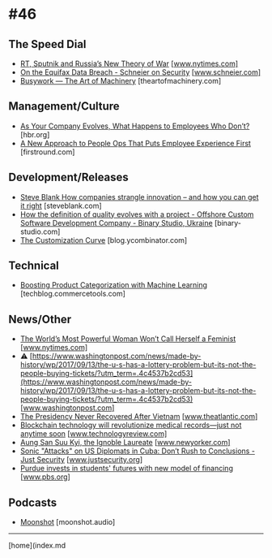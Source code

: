 # #46

 ## The Speed Dial
* [RT, Sputnik and Russia’s New Theory of War](https://www.nytimes.com/2017/09/13/magazine/rt-sputnik-and-russias-new-theory-of-war.html) [www.nytimes.com]
* [On the Equifax Data Breach - Schneier on Security](https://www.schneier.com/blog/archives/2017/09/on_the_equifax_.html) [www.schneier.com]
* [Busywork — The Art of Machinery](https://theartofmachinery.com/2017/09/14/busywork.html) [theartofmachinery.com]

 ## Management/Culture
* [As Your Company Evolves, What Happens to Employees Who Don’t?](https://hbr.org/2017/09/as-your-company-evolves-what-happens-to-employees-who-dont) [hbr.org]
* [A New Approach to People Ops That Puts Employee Experience First](http://firstround.com/review/a-new-approach-to-people-ops-that-puts-employee-experience-first/) [firstround.com]

 ## Development/Releases
* [Steve Blank How companies strangle innovation – and how you can get it right](https://steveblank.com/2017/09/14/how-companies-strangle-innovation/) [steveblank.com]
* [How the definition of quality evolves with a project - Offshore Custom Software Development Company - Binary Studio, Ukraine](https://binary-studio.com/2017/09/14/definition-quality-evolves-project/) [binary-studio.com]
* [The Customization Curve](https://blog.ycombinator.com/the-customization-curve/) [blog.ycombinator.com]

 ## Technical
* [Boosting Product Categorization with Machine Learning](https://techblog.commercetools.com/boosting-product-categorization-with-machine-learning-ad4dbd30b0e8) [techblog.commercetools.com]

 ## News/Other
* [The World’s Most Powerful Woman Won’t Call Herself a Feminist](https://www.nytimes.com/2017/09/16/sunday-review/angela-merkel-feminist-germany.html) [www.nytimes.com]
* &#9888; [https://www.washingtonpost.com/news/made-by-history/wp/2017/09/13/the-u-s-has-a-lottery-problem-but-its-not-the-people-buying-tickets/?utm_term=.4c4537b2cd53](https://www.washingtonpost.com/news/made-by-history/wp/2017/09/13/the-u-s-has-a-lottery-problem-but-its-not-the-people-buying-tickets/?utm_term=.4c4537b2cd53) [www.washingtonpost.com]
* [The Presidency Never Recovered After Vietnam](https://www.theatlantic.com/magazine/archive/2017/10/how-americans-lost-faith-in-the-presidency/537897/?utm_source=feed) [www.theatlantic.com]
* [Blockchain technology will revolutionize medical records—just not anytime soon](https://www.technologyreview.com/s/608821/who-will-build-the-health-care-blockchain/) [www.technologyreview.com]
* [Aung San Suu Kyi, the Ignoble Laureate](https://www.newyorker.com/news/news-desk/aung-san-suu-kyi-the-ignoble-laureate) [www.newyorker.com]
* [Sonic "Attacks" on US Diplomats in Cuba: Don’t Rush to Conclusions - Just Security](https://www.justsecurity.org/44289/sonic-attacks-diplomats-cuba-dont-rush-conclusions/) [www.justsecurity.org]
* [Purdue invests in students' futures with new model of financing](http://www.pbs.org/newshour/bb/purdue-invests-students-futures-new-model-financing/) [www.pbs.org]

 ## Podcasts
* [Moonshot](http://moonshot.audio/) [moonshot.audio]
___
[home](index.md

